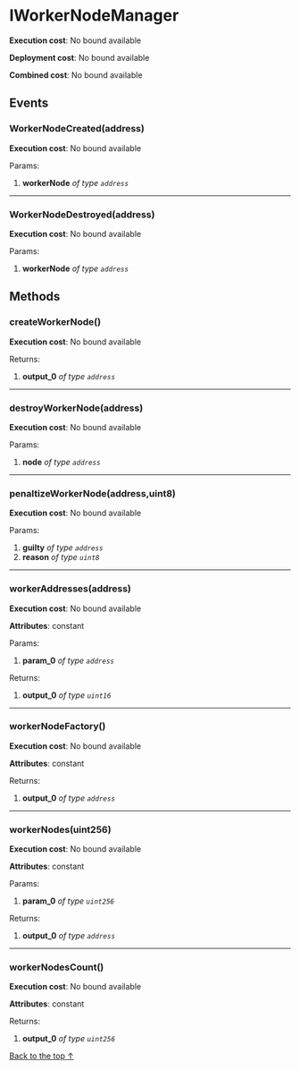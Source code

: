 # IWorkerNodeManager


**Execution cost**: No bound available

**Deployment cost**: No bound available

**Combined cost**: No bound available


## Events
### WorkerNodeCreated(address)


**Execution cost**: No bound available


Params:

1. **workerNode** *of type `address`*

--- 
### WorkerNodeDestroyed(address)


**Execution cost**: No bound available


Params:

1. **workerNode** *of type `address`*


## Methods
### createWorkerNode()


**Execution cost**: No bound available



Returns:


1. **output_0** *of type `address`*

--- 
### destroyWorkerNode(address)


**Execution cost**: No bound available


Params:

1. **node** *of type `address`*


--- 
### penaltizeWorkerNode(address,uint8)


**Execution cost**: No bound available


Params:

1. **guilty** *of type `address`*
2. **reason** *of type `uint8`*


--- 
### workerAddresses(address)


**Execution cost**: No bound available

**Attributes**: constant


Params:

1. **param_0** *of type `address`*

Returns:


1. **output_0** *of type `uint16`*

--- 
### workerNodeFactory()


**Execution cost**: No bound available

**Attributes**: constant



Returns:


1. **output_0** *of type `address`*

--- 
### workerNodes(uint256)


**Execution cost**: No bound available

**Attributes**: constant


Params:

1. **param_0** *of type `uint256`*

Returns:


1. **output_0** *of type `address`*

--- 
### workerNodesCount()


**Execution cost**: No bound available

**Attributes**: constant



Returns:


1. **output_0** *of type `uint256`*

[Back to the top ↑](#iworkernodemanager)
